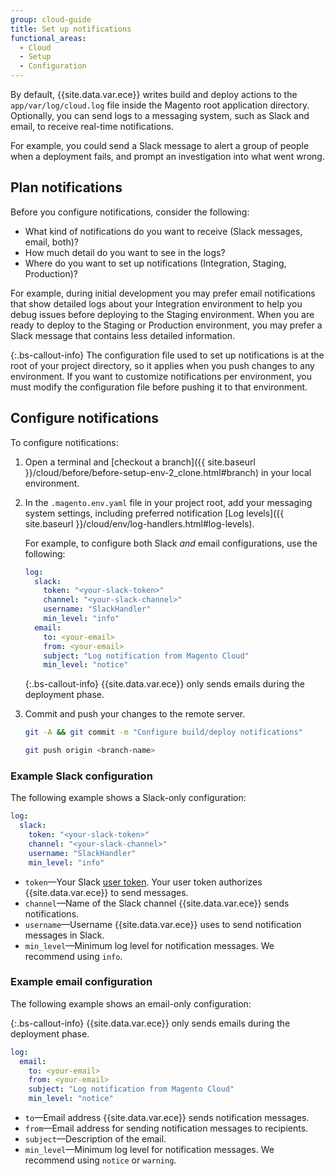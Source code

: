 ```yaml
---
group: cloud-guide
title: Set up notifications
functional_areas:
  - Cloud
  - Setup
  - Configuration
---
```


By default, {{site.data.var.ece}} writes build and deploy actions to the `app/var/log/cloud.log` file inside the Magento root application directory. Optionally, you can send logs to a messaging system, such as Slack and email, to receive real-time notifications.

For example, you could send a Slack message to alert a group of people when a deployment fails, and prompt an investigation into what went wrong.

## Plan notifications

Before you configure notifications, consider the following:

-  What kind of notifications do you want to receive (Slack messages, email, both)?
-  How much detail do you want to see in the logs?
-  Where do you want to set up notifications (Integration, Staging, Production)?

For example, during initial development you may prefer email notifications that show detailed logs about your Integration environment to help you debug issues before deploying to the Staging environment. When you are ready to deploy to the Staging or Production environment, you may prefer a Slack message that contains less detailed information.

{:.bs-callout-info}
The configuration file used to set up notifications is at the root of your project directory, so it applies when you push changes to any environment. If you want to customize notifications per environment, you must modify the configuration file before pushing it to that environment.

## Configure notifications

To configure notifications:

1. Open a terminal and [checkout a branch]({{ site.baseurl }}/cloud/before/before-setup-env-2_clone.html#branch) in your local environment.
1. In the `.magento.env.yaml` file in your project root, add your messaging system settings, including preferred notification [Log levels]({{ site.baseurl }}/cloud/env/log-handlers.html#log-levels).

    For example, to configure both Slack _and_ email configurations, use the following:

    ```yaml
    log:
      slack:
        token: "<your-slack-token>"
        channel: "<your-slack-channel>"
        username: "SlackHandler"
        min_level: "info"
      email:
        to: <your-email>
        from: <your-email>
        subject: "Log notification from Magento Cloud"
        min_level: "notice"
    ```

    {:.bs-callout-info}
    {{site.data.var.ece}} only sends emails during the deployment phase.

1. Commit and push your changes to the remote server.

    ```bash
    git -A && git commit -m "Configure build/deploy notifications"
    ```

    ```bash
    git push origin <branch-name>
    ```

### Example Slack configuration

The following example shows a Slack-only configuration:

```yaml
log:
  slack:
    token: "<your-slack-token>"
    channel: "<your-slack-channel>"
    username: "SlackHandler"
    min_level: "info"
```

-  `token`—Your Slack [user token](https://api.slack.com/docs/token-types#user). Your user token authorizes {{site.data.var.ece}} to send messages.
-  `channel`—Name of the Slack channel {{site.data.var.ece}} sends notifications.
-  `username`—Username {{site.data.var.ece}} uses to send notification messages in Slack.
-  `min_level`—Minimum log level for notification messages. We recommend using `info`.

### Example email configuration

The following example shows an email-only configuration:

{:.bs-callout-info}
{{site.data.var.ece}} only sends emails during the deployment phase.

```yaml
log:
  email:
    to: <your-email>
    from: <your-email>
    subject: "Log notification from Magento Cloud"
    min_level: "notice"
```

-  `to`—Email address {{site.data.var.ece}} sends notification messages.
-  `from`—Email address for sending notification messages to recipients.
-  `subject`—Description of the email.
-  `min_level`—Minimum log level for notification messages. We recommend using `notice` or `warning`.
